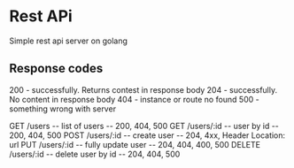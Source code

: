 #  Rest APi

Simple rest api server on golang

## Response codes

200 - successfully. Returns contest in response body
204 - successfully. No content in response body
404 - instance or route no found
500 - something wrong with server

GET /users -- list of users -- 200, 404, 500
GET /users/:id -- user by id -- 200, 404, 500
POST /users/:id -- create user -- 204, 4xx, Header Location: url
PUT /users/:id -- fully update user -- 204, 404, 400, 500
DELETE /users/:id -- delete user by id -- 204, 404, 500

